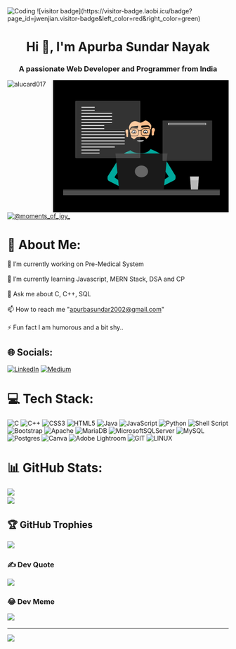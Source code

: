 
<img align="centre" alt="Coding" src = "https://user-images.githubusercontent.com/74038190/225813708-98b745f2-7d22-48cf-9150-083f1b00d6c9.gif">
![visitor badge](https://visitor-badge.laobi.icu/badge?page_id=jwenjian.visitor-badge&left_color=red&right_color=green) 
<h1 align="center">Hi 👋, I'm Apurba Sundar Nayak</h1>
<h3 align="center">A passionate Web Developer and Programmer from India</h3>
<img align="right" alt="Coding" width="400" src = "https://github.com/alucard017/alucard017/blob/main/aaa.gif">

<p align="left"> <img src="https://komarev.com/ghpvc/?username=alucard017&label=Profile%20views&color=0e75b6&style=flat" alt="alucard017" /> </p>

<p align="left"> <a href="https://twitter.com/@an_onymous_777" target="blank"><img src="https://img.shields.io/twitter/follow/@an_onymous_777?logo=twitter&style=for-the-badge" alt="@moments_of_joy_" /></a> </p>

# 💫 About Me:
🔭 I’m currently working on Pre-Medical System<br><br>🌱 I’m currently learning Javascript, MERN Stack, DSA and CP<br><br>💬 Ask me about C, C++, SQL<br><br>📫 How to reach me "apurbasundar2002@gmail.com"<br><br>⚡ Fun fact I am humorous and a bit shy..


## 🌐 Socials:
[![LinkedIn](https://img.shields.io/badge/LinkedIn-%230077B5.svg?logo=linkedin&logoColor=white)](https://linkedin.com/in/apurba007) [![Medium](https://img.shields.io/badge/Medium-12100E?logo=medium&logoColor=white)](https://medium.com/@@apurbasundar2002) 

# 💻 Tech Stack:
![C](https://img.shields.io/badge/c-%2300599C.svg?style=for-the-badge&logo=c&logoColor=white) ![C++](https://img.shields.io/badge/c++-%2300599C.svg?style=for-the-badge&logo=c%2B%2B&logoColor=white) ![CSS3](https://img.shields.io/badge/css3-%231572B6.svg?style=for-the-badge&logo=css3&logoColor=white) ![HTML5](https://img.shields.io/badge/html5-%23E34F26.svg?style=for-the-badge&logo=html5&logoColor=white) ![Java](https://img.shields.io/badge/java-%23ED8B00.svg?style=for-the-badge&logo=java&logoColor=white) ![JavaScript](https://img.shields.io/badge/javascript-%23323330.svg?style=for-the-badge&logo=javascript&logoColor=%23F7DF1E) ![Python](https://img.shields.io/badge/python-3670A0?style=for-the-badge&logo=python&logoColor=ffdd54) ![Shell Script](https://img.shields.io/badge/shell_script-%23121011.svg?style=for-the-badge&logo=gnu-bash&logoColor=white) ![Bootstrap](https://img.shields.io/badge/bootstrap-%23563D7C.svg?style=for-the-badge&logo=bootstrap&logoColor=white) ![Apache](https://img.shields.io/badge/apache-%23D42029.svg?style=for-the-badge&logo=apache&logoColor=white) ![MariaDB](https://img.shields.io/badge/MariaDB-003545?style=for-the-badge&logo=mariadb&logoColor=white) ![MicrosoftSQLServer](https://img.shields.io/badge/Microsoft%20SQL%20Sever-CC2927?style=for-the-badge&logo=microsoft%20sql%20server&logoColor=white) ![MySQL](https://img.shields.io/badge/mysql-%2300f.svg?style=for-the-badge&logo=mysql&logoColor=white) ![Postgres](https://img.shields.io/badge/postgres-%23316192.svg?style=for-the-badge&logo=postgresql&logoColor=white) ![Canva](https://img.shields.io/badge/Canva-%2300C4CC.svg?style=for-the-badge&logo=Canva&logoColor=white) ![Adobe Lightroom](https://img.shields.io/badge/Adobe%20Lightroom-31A8FF.svg?style=for-the-badge&logo=Adobe%20Lightroom&logoColor=white) ![GIT](https://img.shields.io/badge/Git-fc6d26?style=for-the-badge&logo=git&logoColor=white) ![LINUX](https://img.shields.io/badge/Linux-FCC624?style=for-the-badge&logo=linux&logoColor=black)
# 📊 GitHub Stats:
![](https://github-readme-streak-stats.herokuapp.com/?user=alucard017&theme=dark&hide_border=false)<br/>
![](https://github-readme-stats.vercel.app/api/top-langs/?username=alucard017&theme=dark&hide_border=false&include_all_commits=true&count_private=true&layout=compact)

## 🏆 GitHub Trophies
![](https://github-profile-trophy.vercel.app/?username=alucard017&theme=radical&no-frame=false&no-bg=false&margin-w=4)

### ✍️ Dev Quote
![](https://quotes-github-readme.vercel.app/api?type=horizontal&theme=radical)


### 😂 Dev Meme
<img src='https://randommeme-five.vercel.app/' style="height: 400px;"/>

---
[![](https://visitcount.itsvg.in/api?id=alucard017&icon=0&color=0)](https://visitcount.itsvg.in)


